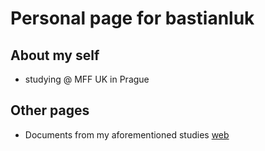 # Personal page for bastianluk

## About my self
- studying @ MFF UK in Prague

## Other pages
- Documents from my aforementioned studies [web](https://bastianluk.github.io/MFFUK/)
